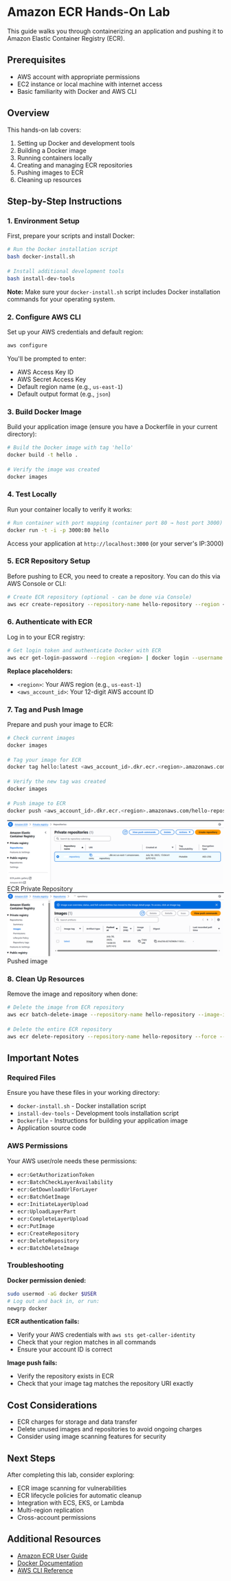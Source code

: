 # Amazon ECR Hands-On Lab

This guide walks you through containerizing an application and pushing it to Amazon Elastic Container Registry (ECR).

## Prerequisites

- AWS account with appropriate permissions
- EC2 instance or local machine with internet access
- Basic familiarity with Docker and AWS CLI

## Overview

This hands-on lab covers:
1. Setting up Docker and development tools
2. Building a Docker image
3. Running containers locally
4. Creating and managing ECR repositories
5. Pushing images to ECR
6. Cleaning up resources

## Step-by-Step Instructions

### 1. Environment Setup

First, prepare your scripts and install Docker:

```bash
# Run the Docker installation script
bash docker-install.sh

# Install additional development tools
bash install-dev-tools
```

**Note:** Make sure your `docker-install.sh` script includes Docker installation commands for your operating system.

### 2. Configure AWS CLI

Set up your AWS credentials and default region:

```bash
aws configure
```

You'll be prompted to enter:
- AWS Access Key ID
- AWS Secret Access Key
- Default region name (e.g., `us-east-1`)
- Default output format (e.g., `json`)

### 3. Build Docker Image

Build your application image (ensure you have a Dockerfile in your current directory):

```bash
# Build the Docker image with tag 'hello'
docker build -t hello .

# Verify the image was created
docker images
```

### 4. Test Locally

Run your container locally to verify it works:

```bash
# Run container with port mapping (container port 80 → host port 3000)
docker run -t -i -p 3000:80 hello
```

Access your application at `http://localhost:3000` (or your server's IP:3000)

### 5. ECR Repository Setup

Before pushing to ECR, you need to create a repository. You can do this via AWS Console or CLI:

```bash
# Create ECR repository (optional - can be done via Console)
aws ecr create-repository --repository-name hello-repository --region <region>
```

### 6. Authenticate with ECR

Log in to your ECR registry:

```bash
# Get login token and authenticate Docker with ECR
aws ecr get-login-password --region <region> | docker login --username AWS --password-stdin <aws_account_id>.dkr.ecr.<region>.amazonaws.com
```

**Replace placeholders:**
- `<region>`: Your AWS region (e.g., `us-east-1`)
- `<aws_account_id>`: Your 12-digit AWS account ID

### 7. Tag and Push Image

Prepare and push your image to ECR:

```bash
# Check current images
docker images

# Tag your image for ECR
docker tag hello:latest <aws_account_id>.dkr.ecr.<region>.amazonaws.com/hello-repository

# Verify the new tag was created
docker images

# Push image to ECR
docker push <aws_account_id>.dkr.ecr.<region>.amazonaws.com/hello-repository:latest
```

![repository](./repo-screenshot.png)
ECR Private Repository 
![image](./image-screenshot.png)
Pushed image

### 8. Clean Up Resources

Remove the image and repository when done:

```bash
# Delete the image from ECR repository
aws ecr batch-delete-image --repository-name hello-repository --image-ids imageTag=latest --region <region>

# Delete the entire ECR repository
aws ecr delete-repository --repository-name hello-repository --force --region <region>
```

## Important Notes

### Required Files

Ensure you have these files in your working directory:
- `docker-install.sh` - Docker installation script
- `install-dev-tools` - Development tools installation script
- `Dockerfile` - Instructions for building your application image
- Application source code

### AWS Permissions

Your AWS user/role needs these permissions:
- `ecr:GetAuthorizationToken`
- `ecr:BatchCheckLayerAvailability`
- `ecr:GetDownloadUrlForLayer`
- `ecr:BatchGetImage`
- `ecr:InitiateLayerUpload`
- `ecr:UploadLayerPart`
- `ecr:CompleteLayerUpload`
- `ecr:PutImage`
- `ecr:CreateRepository`
- `ecr:DeleteRepository`
- `ecr:BatchDeleteImage`

### Troubleshooting

**Docker permission denied:**
```bash
sudo usermod -aG docker $USER
# Log out and back in, or run:
newgrp docker
```

**ECR authentication fails:**
- Verify your AWS credentials with `aws sts get-caller-identity`
- Check that your region matches in all commands
- Ensure your account ID is correct

**Image push fails:**
- Verify the repository exists in ECR
- Check that your image tag matches the repository URI exactly

## Cost Considerations

- ECR charges for storage and data transfer
- Delete unused images and repositories to avoid ongoing charges
- Consider using image scanning features for security

## Next Steps

After completing this lab, consider exploring:
- ECR image scanning for vulnerabilities
- ECR lifecycle policies for automatic cleanup
- Integration with ECS, EKS, or Lambda
- Multi-region replication
- Cross-account permissions

## Additional Resources

- [Amazon ECR User Guide](https://docs.aws.amazon.com/ecr/)
- [Docker Documentation](https://docs.docker.com/)
- [AWS CLI Reference](https://docs.aws.amazon.com/cli/)
